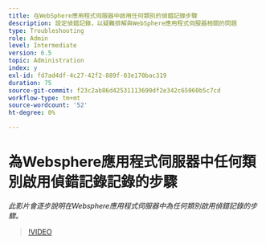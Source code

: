 ```yaml
---
title: 在WebSphere應用程式伺服器中啟用任何類別的偵錯記錄步驟
description: 設定偵錯記錄，以疑難排解與WebSphere應用程式伺服器相關的問題
type: Troubleshooting
role: Admin
level: Intermediate
version: 6.5
topic: Administration
index: y
exl-id: fd7ad4df-4c27-42f2-889f-03e170bac319
duration: 75
source-git-commit: f23c2ab86d42531113690df2e342c65060b5c7cd
workflow-type: tm+mt
source-wordcount: '52'
ht-degree: 0%

---
```


# 為Websphere應用程式伺服器中任何類別啟用偵錯記錄記錄的步驟

*此影片會逐步說明在Websphere應用程式伺服器中為任何類別啟用偵錯記錄的步驟。*

>[!VIDEO](https://video.tv.adobe.com/v/335523?quality=12&learn=on)
